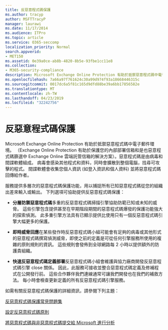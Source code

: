```yaml
---
title: 反惡意程式碼保護
ms.author: tracyp
author: MSFTTracyP
manager: laurawi
ms.date: 11/17/2014
ms.audience: ITPro
ms.topic: article
ms.service: O365-seccomp
localization_priority: Normal
search.appverid:
- MET150
ms.assetid: 0e39a0ce-ab8b-4820-8b5e-93fbe1cc11e8
ms.collection:
- M365-security-compliance
description: Microsoft Exchange Online Protection 有助於抵禦惡意程式碼中電子郵件環境。 惡意程式碼是由病毒和間諜軟體組成。 病毒會感染其他程式和資料，同時會擴散到整個電腦，找尋可攻擊的程式。 間諜軟體會收集您個人資訊 (如登入資訊和個人資料) 並將惡意程式碼回傳給作者。
ms.openlocfilehash: 7a66a97f761624c30a99d974f93a18668446315c
ms.sourcegitcommit: 0017dc6a5f81c165d9dfd88be39a6bb17856582e
ms.translationtype: MT
ms.contentlocale: zh-TW
ms.lasthandoff: 04/23/2019
ms.locfileid: "32242756"
---
```

# <a name="anti-malware-protection"></a>反惡意程式碼保護

Microsoft Exchange Online Protection 有助於抵禦惡意程式碼中電子郵件環境。 （Exchange Online Protection 有助於保護您的內部部署信箱和是也惡意程式碼篩選中 Exchange Online 雲端託管信箱的解決方案）。惡意程式碼是由病毒和間諜軟體組成。 病毒會感染其他程式和資料，同時會擴散到整個電腦，找尋可攻擊的程式。 間諜軟體會收集您個人資訊 (如登入資訊和個人資料) 並將惡意程式碼回傳給作者。 
  
服務提供多層次的惡意程式碼保護功能，用以捕捉所有已知惡意程式碼從您的組織出差來輸入或輸出。 下列選項可協助提供反惡意程式碼保護：
  
- **分層防禦惡意程式碼**多重的反惡意程式碼掃描引擎協助防範已知或未知的威脅。 這些引擎包含提供甚至在早期階段期間的惡意程式碼爆發的保護功能強大的探索偵測。 此多重引擎方法具有已顯示提供比使用只有一個反惡意程式碼引擎大幅更多的保護。 
    
- **即時威脅回應**在某些發作時反惡意程式碼小組可能會有足夠的病毒或其他形式的惡意程式碼撰寫偵測威脅，即使之前的定義是可從任何引擎服務所使用的複雜的原則規則的資訊。 這些規則會發佈到全球網路每 2 小時以提供額外的防護貴組織。 
    
- **快速反惡意程式碼定義部署**反惡意程式碼小組會維護與協力廠商開發反惡意程式碼引擎 close 關係。 因此，此服務可接收並整合惡意程式碼定義及修補程式在公開發行前。 這些合作夥伴我們連線通常可讓我們開發也在我們的補救方法。 每小時會檢查更新定義的所有反惡意程式碼引擎服務。 
    
如需有關反惡意程式碼保護的詳細資訊，請參閱下列主題： 
  
[反惡意程式碼保護常見問題集](anti-malware-protection-faq-eop.md)
  
[設定反惡意程式碼原則](configure-anti-malware-policies.md)
  
[將惡意程式碼與非惡意程式碼提交給 Microsoft 進行分析](submitting-malware-and-non-malware-to-microsoft-for-analysis.md)
  

